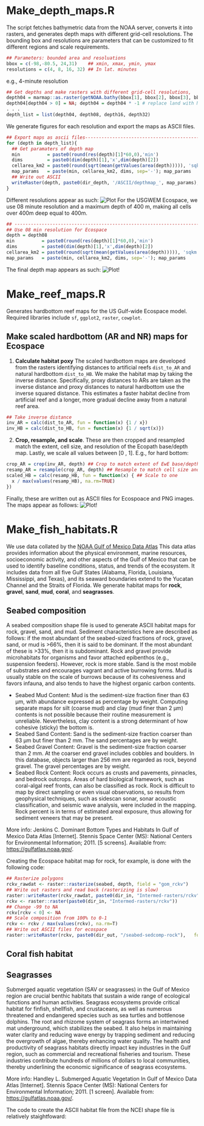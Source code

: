 # Make_depth_maps.R

The script fetches bathymetric data from the NOAA server, converts it into rasters, and generates depth maps with different grid-cell resolutions. The bounding box and resolutions are parameters that can be customized to fit different regions and scale requirements.

```R
## Parameters: bounded area and resoluations
bbox = c(-98,-80.5, 24,31)    ## xmin, xmax, ymin, ymax
resolutions = c(4, 8, 16, 32) ## In lat. minutes
```

e.g., 4-minute resolution
```R
## Get depths and make rasters with different grid-cell resolutions,
depth04 = marmap::as.raster(getNOAA.bathy(bbox[1], bbox[2], bbox[3], bbox[4], resolution = resolutions[1])) #get data from NOAA server and put into raster
depth04[depth04 > 0] = NA; depth04 = depth04 * -1 # replace land with NA and make depth positive
. . .
depth_list = list(depth04, depth08, depth16, depth32)
```

We generate figures for each resolution and export the maps as ASCII files. 
```R
## Export maps as ascii files---------------------------------------------------
for (depth in depth_list){
  ## Get paramaters of depth map
  min          = paste0(round(res(depth)[1]*60,0),'min') 
  dims         = paste0(dim(depth)[1],'x',dim(depth)[2])
  cellarea_km2 = paste0(round(sqrt(mean(getValues(area(depth))))), 'sqkm') ## Get surface area of each cell in km2
  map_params   = paste(min, cellarea_km2, dims, sep='-'); map_params
  ## Write out ASCII
  writeRaster(depth, paste0(dir_depth, '/ASCII/depthmap_', map_params), format='ascii', NAflag=0, overwrite=T)
}
```
Different resolutions appear as such:
![Plot](./Depth_maps/4depthmaps-res-04-08-16-32-min.png)
For the USGWEM Ecospace, we use 08 minute resolution and a maximum depth of 400 m, making all cells over 400m deep equal to 400m.
``` R
## -----------------------------------------------------------------------------
## Use 08 min resolution for Ecospace
depth = depth08
min          = paste0(round(res(depth)[1]*60,0),'min') 
dims         = paste0(dim(depth)[1],'x',dim(depth)[2])
cellarea_km2 = paste0(round(sqrt(mean(getValues(area(depth))))), 'sqkm') ## Get surface area of each cell in km2
map_params   = paste(min, cellarea_km2, dims, sep='-'); map_params
```
The final depth map appears as such:
![Plot!](./Depth_maps/Depthmap_8min-14sqkm-53x131.png)

# Make_reef_maps.R
Generates hardbottom reef maps for the US Gulf-wide Ecospace model. Required libraries include `sf`, `ggplot2`, `raster`, `cowplot`.

## Make scaled hardbottom (AR and NR) maps for Ecospace
1. **Calculate habitat poxy** The scaled hardbottom maps are developed from the rasters identifying distances to artificial reefs `dist_to_AR` and natural hardbottom `dist_to_HB`. We make the habitat map by taking the inverse distance. Specifically, proxy distances to ARs are taken as the inverse distance and proxy distances to natural hardbottom use the inverse squared distance. This estimates a faster habitat decline from artificial reef and a longer, more gradual decline away from a natural reef area.

```R
## Take inverse distance
inv_AR = calc(dist_to_AR, fun = function(x) {1 / x}) 
inv_HB = calc(dist_to_HB, fun = function(x) {1 / sqrt(x)})
```
2. **Crop, resample, and scale**. These are then cropped and resampled match the extent, cell size, and resolution of the Ecopath base/depth map. Lastly, we scale all values between [0 , 1]. E.g., for hard bottom:
```R
crop_AR = crop(inv_AR, depth) ## Crop to match extent of EwE base/depth map
resamp_AR = resample(crop_AR, depth) ## Resample to match cell size and resolution
scaled_HB = calc(resamp_HB, fun = function(x) { ## Scale to one
  x / max(values(resamp_HB), na.rm=TRUE)
})
```
Finally, these are written out as ASCII files for Ecospoace and PNG images. The maps appear as follows:
![Plot!](./Figures/Ecospace-hardbottom-ARs.png)

# Make_fish_habitats.R
We use data collated by the [NOAA Gulf of Mexico Data Atlas](https://www.ncei.noaa.gov/products/gulf-mexico-data-atlas) This data atlas provides information about the physical environment, marine resources, socioeconomic activity, and other aspects of the Gulf of Mexico that can be used to identify baseline conditions, status, and trends of the ecosystem. It includes data from all five Gulf States (Alabama, Florida, Louisiana, Mississippi, and Texas), and its seaward boundaries extend to the Yucatan Channel and the Straits of Florida. We generate habitat maps for **rock**, **gravel**, **sand**, **mud**, **coral**, and **seagrasses**. 

## Seabed composition
A seabed composition shape file is used to generate ASCII habitat maps for rock, gravel, sand, and mud. Sediment characteristics here are described as follows: if the most abundant of the seabed-sized fractions of rock, gravel, sand, or mud is >66%, then it is said to be dominant. If the most abundant of these is >33%, then it is subdominant. Rock and gravel provide microhabitats for organisms and favor attached epibenthos (e.g., suspension feeders). However, rock is more stable. Sand is the most mobile of substrates and encourages vagrant and active burrowing forms. Mud is usually stable on the scale of burrows because of its cohesiveness and favors infauna, and also tends to have the highest organic carbon contents.

- Seabed Mud Content: Mud is the sediment-size fraction finer than 63 µm, with abundance expressed as percentage by weight. Computing separate maps for silt (coarse mud) and clay (mud finer than 2 µm) contents is not possible because their routine measurement is unreliable. Nevertheless, clay content is a strong determinant of how cohesive (sticky) the bottom is.
- Seabed Sand Content: Sand is the sediment-size fraction coarser than 63 µm but finer than 2 mm. The sand percentages are by weight.
- Seabed Gravel Content: Gravel is the sediment-size fraction coarser than 2 mm. At the coarser end gravel includes cobbles and boulders. In this database, objects larger than 256 mm are regarded as rock, beyond gravel. The gravel percentages are by weight.
- Seabed Rock Content: Rock occurs as crusts and pavements, pinnacles, and bedrock outcrops. Areas of hard biological framework, such as coral-algal reef fronts, can also be classified as rock. Rock is difficult to map by direct sampling or even visual observations, so results from geophysical techniques, such as sidescan sonar, sonar acoustic classification, and seismic wave analysis, were included in the mapping. Rock percent is in terms of estimated areal exposure, thus allowing for sediment veneers that may be present.

More info: Jenkins C. Dominant Bottom Types and Habitats In Gulf of Mexico Data Atlas [Internet]. Stennis Space Center (MS): National Centers for Environmental Information; 2011. [5 screens]. Available from: https://gulfatlas.noaa.gov/.

Creating the Ecospace habitat map for rock, for example, is done with the following code: 
```R
## Rasterize polygons
rckv_rawdat <- raster::rasterize(seabed, depth, field = "gom_rckv")
## Write out rasters and read back (rasterizing is slow)
raster::writeRaster(rckv_rawdat, paste0(dir_in, "Intermed-rasters/rckv"), overwrite=TRUE)
rckv <- raster::raster(paste0(dir_in, "Intermed-rasters/rckv"))
## Change -99 to NA
rckv[rckv < 0] <- NA
## Scale composition from 100% to 0-1
rckv <- rckv / max(values(rckv), na.rm=T)
## Write out ASCII files for ecospace
raster::writeRaster(rckv, paste0(dir_out, "/seabed-sedcomp-rock"),   format = 'ascii', overwrite=TRUE)
```

## Coral fish habitat

## Seagrasses
Submerged aquatic vegetation (SAV or seagrasses) in the Gulf of Mexico region are crucial benthic habitats that sustain a wide range of ecological functions and human activities. Seagrass ecosystems provide critical habitat for finfish, shellfish, and crustaceans, as well as numerous threatened and endangered species such as sea turtles and bottlenose dolphins. The root and rhizome system of seagrass forms an intertwined mat underground, which stabilizes the seabed. It also helps in maintaining water clarity and reducing wave energy by trapping sediment and reducing the overgrowth of algae, thereby enhancing water quality. The health and productivity of seagrass habitats directly impact key industries in the Gulf region, such as commercial and recreational fisheries and tourism. These industries contribute hundreds of millions of dollars to local communities, thereby underlining the economic significance of seagrass ecosystems.

More info: Handley L. Submerged Aquatic Vegetation In Gulf of Mexico Data Atlas [Internet]. Stennis Space Center (MS): National Centers for Environmental Information; 2011. [1 screen]. Available from: https://gulfatlas.noaa.gov/.

The code to create the ASCII habitat file from the NCEI shape file is relatively staightfoward: 

